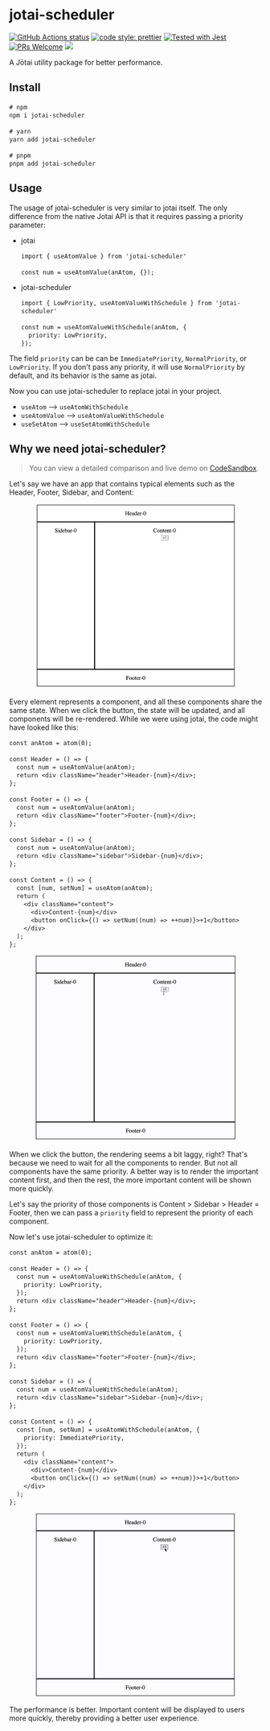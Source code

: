 # jotai-scheduler

<p>
  <a href="https://github.com/jotaijs/jotai-scheduler/blob/main/.github/workflows/test.yml"><img src="https://github.com/jotaijs/jotai-scheduler/actions/workflows/test.yml/badge.svg" alt="GitHub Actions status"></a>
  <a href= "https://github.com/prettier/prettier"><img alt="code style: prettier" src="https://img.shields.io/badge/code_style-prettier-ff69b4.svg"></a>
  <a href="https://github.com/facebook/jest"><img src="https://img.shields.io/badge/tested_with-jest-99424f.svg" alt="Tested with Jest"></a>
  <a href="CONTRIBUTING.md#pull-requests"><img src="https://img.shields.io/badge/PRs-welcome-brightgreen.svg" alt="PRs Welcome"></a>
  <a href="#license"><img src="https://img.shields.io/github/license/sourcerer-io/hall-of-fame.svg?colorB=ff0000"></a>
</p>

A Jōtai utility package for better performance.

## Install

```
# npm
npm i jotai-scheduler

# yarn
yarn add jotai-scheduler

# pnpm
pnpm add jotai-scheduler
```

## Usage

The usage of jotai-scheduler is very similar to jotai itself. The only difference from the native Jotai API is that it requires passing a priority parameter:

- jotai

  ```
  import { useAtomValue } from 'jotai-scheduler'

  const num = useAtomValue(anAtom, {});
  ```

- jotai-scheduler

  ```
  import { LowPriority, useAtomValueWithSchedule } from 'jotai-scheduler'

  const num = useAtomValueWithSchedule(anAtom, {
    priority: LowPriority,
  });
  ```

The field `priority` can be can be `ImmediatePriority`, `NormalPriority`, or `LowPriority`. If you don't pass any priority, it will use `NormalPriority` by default, and its behavior is the same as jotai.

Now you can use jotai-scheduler to replace jotai in your project.

- `useAtom` --> `useAtomWithSchedule`
- `useAtomValue` --> `useAtomValueWithSchedule`
- `useSetAtom` --> `useSetAtomWithSchedule`

## Why we need jotai-scheduler?

> You can view a detailed comparison and live demo on [CodeSandbox](https://codesandbox.io/p/sandbox/jotai-scheduler-6ryg9z).

Let's say we have an app that contains typical elements such as the Header, Footer, Sidebar, and Content:

<div align="center">
  <img src="./img/demo.png" width="400">
</div>

Every element represents a component, and all these components share the same state. When we click the button, the state will be updated, and all components will be re-rendered. While we were using jotai, the code might have looked like this:

```
const anAtom = atom(0);

const Header = () => {
  const num = useAtomValue(anAtom);
  return <div className="header">Header-{num}</div>;
};

const Footer = () => {
  const num = useAtomValue(anAtom);
  return <div className="footer">Footer-{num}</div>;
};

const Sidebar = () => {
  const num = useAtomValue(anAtom);
  return <div className="sidebar">Sidebar-{num}</div>;
};

const Content = () => {
  const [num, setNum] = useAtom(anAtom);
  return (
    <div className="content">
      <div>Content-{num}</div>
      <button onClick={() => setNum((num) => ++num)}>+1</button>
    </div>
  );
};
```

<div align="center">
  <img src="./img/before-optimization.gif" width="400">
</div>

When we click the button, the rendering seems a bit laggy, right? That's because we need to wait for all the components to render. But not all components have the same priority. A better way is to render the important content first, and then the rest, the more important content will be shown more quickly.

Let's say the priority of those components is Content > Sidebar > Header = Footer, then we can pass a `priority` field to represent the priority of each component.

Now let's use jotai-scheduler to optimize it:

```
const anAtom = atom(0);

const Header = () => {
  const num = useAtomValueWithSchedule(anAtom, {
    priority: LowPriority,
  });
  return <div className="header">Header-{num}</div>;
};

const Footer = () => {
  const num = useAtomValueWithSchedule(anAtom, {
    priority: LowPriority,
  });
  return <div className="footer">Footer-{num}</div>;
};

const Sidebar = () => {
  const num = useAtomValueWithSchedule(anAtom);
  return <div className="sidebar">Sidebar-{num}</div>;
};

const Content = () => {
  const [num, setNum] = useAtomWithSchedule(anAtom, {
    priority: ImmediatePriority,
  });
  return (
    <div className="content">
      <div>Content-{num}</div>
      <button onClick={() => setNum((num) => ++num)}>+1</button>
    </div>
  );
};
```

<div align="center">
  <img src="./img/after-optimization.gif" width="400">
</div>

The performance is better. Important content will be displayed to users more quickly, thereby providing a better user experience.

